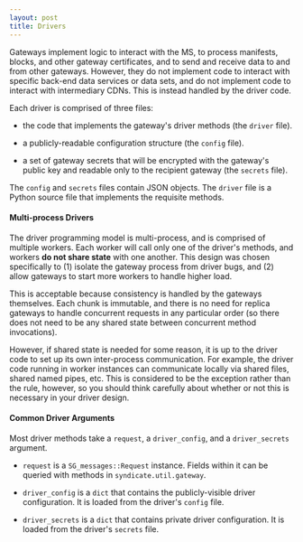 ```yaml
---
layout: post
title: Drivers
---
```


Gateways implement logic to interact with the MS, to process
manifests, blocks, and other gateway certificates, and to send and receive data
to and from other gateways.  However, they do not implement code to interact
with specific back-end data services or data sets, and do not implement code to
interact with intermediary CDNs.  This is instead handled by the driver code.

Each driver is comprised of three files:

* the code that implements the gateway's driver methods (the `driver` file).

* a publicly-readable configuration structure (the `config` file).

* a set of gateway secrets that will be encrypted with the
  gateway's public key and readable only to the recipient gateway (the `secrets`
file).

The `config` and `secrets` files contain JSON objects.  The `driver` file is a
Python source file that implements the requisite methods.

#### Multi-process Drivers

The driver programming model is multi-process, and is comprised of multiple
workers.  Each worker will call only one of the driver's methods, and workers
**do not share state** with one another.  This design was
chosen specifically to (1) isolate the gateway process from driver bugs,
and (2) allow gateways to start more workers to handle higher
load.

This is acceptable because consistency is handled by the gateways themselves.
Each chunk is immutable, and there is
no need for replica gateways to handle concurrent
requests in any particular order (so there does not need to be any shared state
between concurrent method invocations).

However, if shared state is needed for some reason, it is up to the driver code
to set up its own inter-process communication.  For example, the driver code running in
worker instances can communicate locally via shared files, shared named
pipes, etc.  This is considered to be the exception rather than the rule,
however, so you should think carefully about whether or not this is necessary in
your driver design.

#### Common Driver Arguments

Most driver methods take a `request`, a `driver_config`, and a `driver_secrets`
argument.

* `request` is a `SG_messages::Request` instance.  Fields within it can be
  queried with methods in `syndicate.util.gateway`.

* `driver_config` is a `dict` that contains the publicly-visible driver
  configuration.  It is loaded from the driver's `config` file.

* `driver_secrets` is a `dict` that contains private driver configuration.  It
  is loaded from the driver's `secrets` file.
